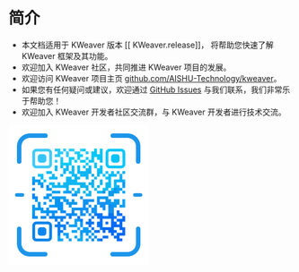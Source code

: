 # 简介


- 本文档适用于 KWeaver 版本 [[ KWeaver.release]]， 将帮助您快速了解 KWeaver 框架及其功能。
- 欢迎加入 KWeaver 社区，共同推进 KWeaver 项目的发展。
- 欢迎访问 KWeaver 项目主页 [github.com/AISHU-Technology/kweaver](https://github.com/AISHU-Technology/kweaver)。
- 如果您有任何疑问或建议，欢迎通过 [GitHub Issues](https://github.com/AISHU-Technology/kweaver/issues) 与我们联系，我们非常乐于帮助您！
- 欢迎加入 KWeaver 开发者社区交流群，与 KWeaver 开发者进行技术交流。

<img src="../images/wx_qr_code.png" height = 250 />